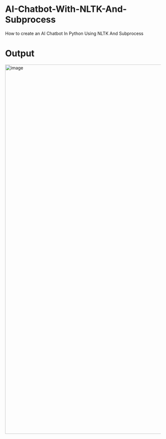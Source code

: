 # AI-Chatbot-With-NLTK-And-Subprocess
How to create an AI Chatbot In Python Using NLTK And Subprocess

# Output
<img width="1191" alt="image" src="https://github.com/user-attachments/assets/a4e83c8c-871e-4817-a574-9f27049efa70">
